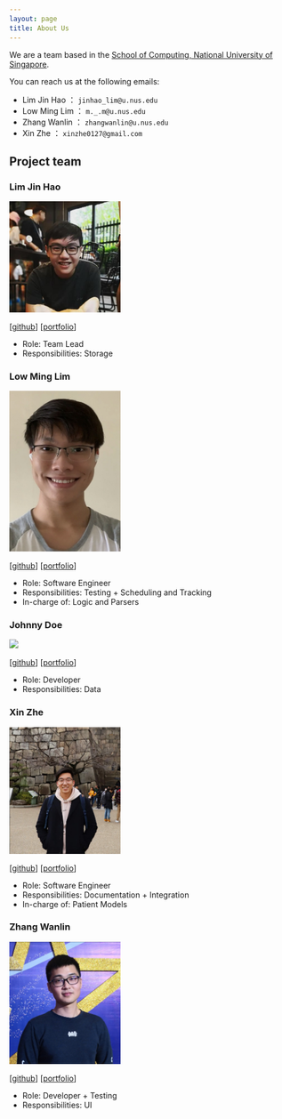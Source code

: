```yaml
---
layout: page
title: About Us
---
```


We are a team based in the [School of Computing, National University of Singapore](http://www.comp.nus.edu.sg).

You can reach us at the following emails:
* Lim Jin Hao ： `jinhao_lim@u.nus.edu`
* Low Ming Lim ： `m._.m@u.nus.edu`
* Zhang Wanlin ： `zhangwanlin@u.nus.edu`
* Xin Zhe ： `xinzhe0127@gmail.com`


## Project team

### Lim Jin Hao

<img src="images/jinhao-l.png" width="200">

[[github](http://github.com/jinhao-l)]
[[portfolio](team/jinhao-l.md)]

* Role: Team Lead 
* Responsibilities: Storage

### Low Ming Lim

<img src="images/avalionnet.png" width="200px">

[[github](https://github.com/Avalionnet)]
[[portfolio](team/avalionnet.md)]

* Role: Software Engineer
* Responsibilities: Testing + Scheduling and Tracking
* In-charge of: Logic and Parsers 

### Johnny Doe

<img src="images/johndoe.png" width="200px">

[[github](http://github.com/johndoe)] [[portfolio](team/johndoe.md)]

* Role: Developer
* Responsibilities: Data

### Xin Zhe

<img src="images/xz0127.png" width="200px">

[[github](http://github.com/xz0127)]
[[portfolio](team/xz0127.md)]

* Role: Software Engineer
* Responsibilities: Documentation + Integration
* In-charge of: Patient Models

### Zhang Wanlin

<img src="images/zhangwanlin98.png" width="200px">

[[github](http://github.com/ZhangWanlin98)]
[[portfolio](team/zhangwanlin98.md)]

* Role: Developer + Testing
* Responsibilities: UI
